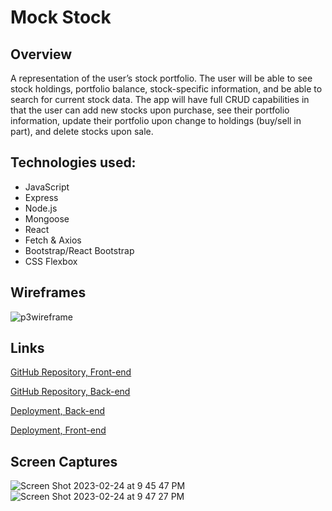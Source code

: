 # Mock Stock
## Overview
A representation of the user’s stock portfolio. The user will be able to see stock holdings, portfolio balance, stock-specific information, and be able to search for current stock data. The app will have full CRUD capabilities in that the user can add new stocks upon purchase, see their portfolio information, update their portfolio upon change to holdings (buy/sell in part), and delete stocks upon sale. 

## Technologies used:
- JavaScript
- Express
- Node.js
- Mongoose
- React
- Fetch & Axios
- Bootstrap/React Bootstrap
- CSS Flexbox

## Wireframes
![p3wireframe](https://user-images.githubusercontent.com/97096664/171978202-4a32b6bf-d62a-481d-8402-e337e3174db5.png)


## Links
[GitHub Repository, Front-end](https://github.com/danianise/P3-frontend)

[GitHub Repository, Back-end](https://github.com/danianise/p3-backend)

[Deployment, Back-end](https://mockstockbackend-production.up.railway.app/portfolios)

[Deployment, Front-end](https://danianisemockstock.netlify.app/portfolio)
## Screen Captures
![Screen Shot 2023-02-24 at 9 45 47 PM](https://user-images.githubusercontent.com/97096664/221332165-efc4d65c-468e-4ca1-98d9-4240f5f773c5.png)
![Screen Shot 2023-02-24 at 9 47 27 PM](https://user-images.githubusercontent.com/97096664/221332173-1d87c556-9a38-41bb-a173-56f0a2c364c9.png)
